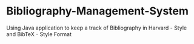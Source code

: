 # Bibliography-Management-System
Using Java application to keep a track of Bibliography in Harvard - Style and BibTeX - Style Format
